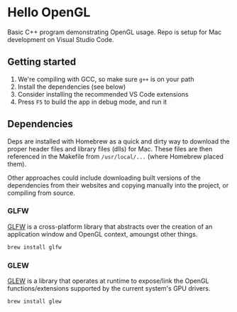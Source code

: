 # Hello OpenGL

Basic C++ program demonstrating OpenGL usage. Repo is setup for Mac development on Visual Studio Code.

## Getting started

1. We're compiling with GCC, so make sure `g++` is on your path
1. Install the dependencies (see below)
1. Consider installing the recommended VS Code extensions
1. Press `F5` to build the app in debug mode, and run it

## Dependencies

Deps are installed with Homebrew as a quick and dirty way to download the proper header files and library files (dlls) for Mac. These files are then referenced in the Makefile from `/usr/local/...` (where Homebrew placed them).

Other approaches could include downloading built versions of the dependencies from their websites and copying manually into the project, or compiling from source.

### GLFW

[GLFW](https://www.glfw.org/) is a cross-platform library that abstracts over the creation of an application window and OpenGL context, amoungst other things.

```sh
brew install glfw
```

### GLEW

[GLEW](https://glew.sourceforge.net/) is a library that operates at runtime to expose/link the OpenGL functions/extensions supported by the current system's GPU drivers.

```sh
brew install glew
```
